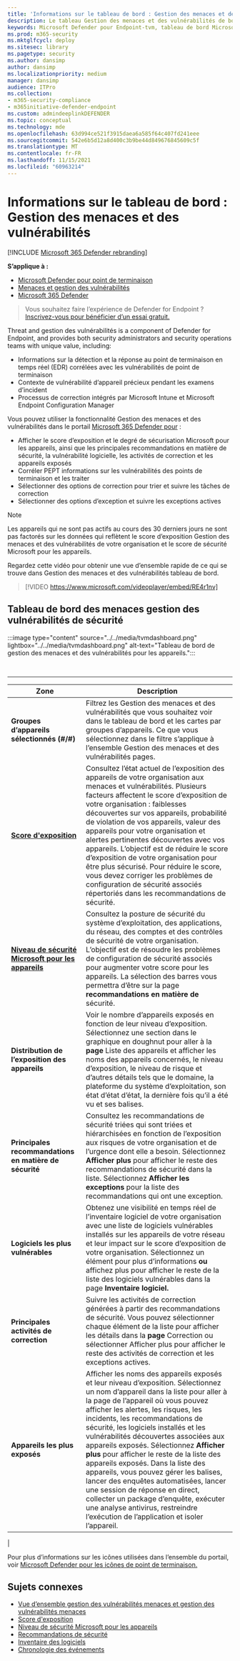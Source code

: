 ```yaml
---
title: 'Informations sur le tableau de bord : Gestion des menaces et des vulnérabilités'
description: Le tableau Gestion des menaces et des vulnérabilités de bord peut aider SecOps et les administrateurs de sécurité à faire face aux menaces de cybersécurité et à renforcer la résilience de sécurité de leur organisation.
keywords: Microsoft Defender pour Endpoint-tvm, tableau de bord Microsoft Defender pour Endpoint-tvm, & gestion des vulnérabilités menaces, Gestion des menaces et des vulnérabilités, menaces basées sur les risques & gestion des vulnérabilités , configuration de la sécurité, Score de sécurité Microsoft pour les appareils, score d’exposition
ms.prod: m365-security
ms.mktglfcycl: deploy
ms.sitesec: library
ms.pagetype: security
ms.author: dansimp
author: dansimp
ms.localizationpriority: medium
manager: dansimp
audience: ITPro
ms.collection:
- m365-security-compliance
- m365initiative-defender-endpoint
ms.custom: admindeeplinkDEFENDER
ms.topic: conceptual
ms.technology: mde
ms.openlocfilehash: 63d994ce521f3915daea6a585f64c407fd241eee
ms.sourcegitcommit: 542e6b5d12a8d400c3b9be44d849676845609c5f
ms.translationtype: MT
ms.contentlocale: fr-FR
ms.lasthandoff: 11/15/2021
ms.locfileid: "60963214"
---
```

# <a name="dashboard-insights---threat-and-vulnerability-management"></a>Informations sur le tableau de bord : Gestion des menaces et des vulnérabilités

[!INCLUDE [Microsoft 365 Defender rebranding](../../includes/microsoft-defender.md)]

**S’applique à :**

- [Microsoft Defender pour point de terminaison](https://go.microsoft.com/fwlink/?linkid=2154037)
- [Menaces et gestion des vulnérabilités](next-gen-threat-and-vuln-mgt.md)
- [Microsoft 365 Defender](https://go.microsoft.com/fwlink/?linkid=2118804)

> Vous souhaitez faire l’expérience de Defender for Endpoint ? [Inscrivez-vous pour bénéficier d’un essai gratuit.](https://signup.microsoft.com/create-account/signup?products=7f379fee-c4f9-4278-b0a1-e4c8c2fcdf7e&ru=https://aka.ms/MDEp2OpenTrial?ocid=docs-wdatp-portaloverview-abovefoldlink)

Threat and gestion des vulnérabilités is a component of Defender for Endpoint, and provides both security administrators and security operations teams with unique value, including:

- Informations sur la détection et la réponse au point de terminaison en temps réel (EDR) corrélées avec les vulnérabilités de point de terminaison
- Contexte de vulnérabilité d’appareil précieux pendant les examens d’incident
- Processus de correction intégrés par Microsoft Intune et Microsoft Endpoint Configuration Manager

Vous pouvez utiliser la fonctionnalité Gestion des menaces et des vulnérabilités dans le portail <a href="https://go.microsoft.com/fwlink/p/?linkid=2077139" target="_blank">Microsoft 365 Defender pour</a> :

- Afficher le score d’exposition et le degré de sécurisation Microsoft pour les appareils, ainsi que les principales recommandations en matière de sécurité, la vulnérabilité logicielle, les activités de correction et les appareils exposés
- Corréler PEPT informations sur les vulnérabilités des points de terminaison et les traiter
- Sélectionner des options de correction pour trier et suivre les tâches de correction
- Sélectionner des options d’exception et suivre les exceptions actives

> [!NOTE]
> Les appareils qui ne sont pas actifs au cours des 30 derniers jours ne sont pas factorés sur les données qui reflètent le score d’exposition Gestion des menaces et des vulnérabilités de votre organisation et le score de sécurité Microsoft pour les appareils.

Regardez cette vidéo pour obtenir une vue d’ensemble rapide de ce qui se trouve dans Gestion des menaces et des vulnérabilités tableau de bord.

> [!VIDEO https://www.microsoft.com/videoplayer/embed/RE4r1nv]

## <a name="threat-and-vulnerability-management-dashboard"></a>Tableau de bord des menaces gestion des vulnérabilités de sécurité

:::image type="content" source="../../media/tvmdashboard.png" lightbox="../../media/tvmdashboard.png" alt-text="Tableau de bord de gestion des menaces et des vulnérabilités pour les appareils.":::

<br>

****

|Zone|Description|
|---|---|
|**Groupes d’appareils sélectionnés (#/#)**|Filtrez les Gestion des menaces et des vulnérabilités que vous souhaitez voir dans le tableau de bord et les cartes par groupes d’appareils. Ce que vous sélectionnez dans le filtre s’applique à l’ensemble Gestion des menaces et des vulnérabilités pages.|
|[**Score d'exposition**](tvm-exposure-score.md)|Consultez l’état actuel de l’exposition des appareils de votre organisation aux menaces et vulnérabilités. Plusieurs facteurs affectent le score d’exposition de votre organisation : faiblesses découvertes sur vos appareils, probabilité de violation de vos appareils, valeur des appareils pour votre organisation et alertes pertinentes découvertes avec vos appareils. L’objectif est de réduire le score d’exposition de votre organisation pour être plus sécurisé. Pour réduire le score, vous devez corriger les problèmes de configuration de sécurité associés répertoriés dans les recommandations de sécurité.|
|[**Niveau de sécurité Microsoft pour les appareils**](tvm-microsoft-secure-score-devices.md)|Consultez la posture de sécurité du système d’exploitation, des applications, du réseau, des comptes et des contrôles de sécurité de votre organisation. L’objectif est de résoudre les problèmes de configuration de sécurité associés pour augmenter votre score pour les appareils. La sélection des barres vous permettra d’être sur la page **recommandations en matière de** sécurité.|
|**Distribution de l’exposition des appareils**|Voir le nombre d’appareils exposés en fonction de leur niveau d’exposition. Sélectionnez une section dans le graphique en doughnut pour aller à la **page** Liste des appareils et afficher les noms des appareils concernés, le niveau d’exposition, le niveau de risque et d’autres détails tels que le domaine, la plateforme du système d’exploitation, son état d’état d’état, la dernière fois qu’il a été vu et ses balises.|
|**Principales recommandations en matière de sécurité**|Consultez les recommandations de sécurité triées qui sont triées et hiérarchisées en fonction de l’exposition aux risques de votre organisation et de l’urgence dont elle a besoin. Sélectionnez **Afficher plus** pour afficher le reste des recommandations de sécurité dans la liste. Sélectionnez **Afficher les exceptions** pour la liste des recommandations qui ont une exception.|
|**Logiciels les plus vulnérables**|Obtenez une visibilité en temps réel de l’inventaire logiciel de votre organisation avec une liste de logiciels vulnérables installés sur les appareils de votre réseau et leur impact sur le score d’exposition de votre organisation. Sélectionnez un élément pour plus d’informations **ou** affichez plus pour afficher le reste de la liste des logiciels vulnérables dans la page **Inventaire logiciel.**|
|**Principales activités de correction**|Suivre les activités de correction générées à partir des recommandations de sécurité. Vous pouvez sélectionner chaque élément de la liste pour afficher  les détails dans la **page** Correction ou sélectionner Afficher plus pour afficher le reste des activités de correction et les exceptions actives.|
|**Appareils les plus exposés**|Afficher les noms des appareils exposés et leur niveau d’exposition. Sélectionnez un nom d’appareil dans la liste pour aller à la page de l’appareil où vous pouvez afficher les alertes, les risques, les incidents, les recommandations de sécurité, les logiciels installés et les vulnérabilités découvertes associées aux appareils exposés. Sélectionnez **Afficher plus** pour afficher le reste de la liste des appareils exposés. Dans la liste des appareils, vous pouvez gérer les balises, lancer des enquêtes automatisées, lancer une session de réponse en direct, collecter un package d’enquête, exécuter une analyse antivirus, restreindre l’exécution de l’application et isoler l’appareil.|
|

Pour plus d’informations sur les icônes utilisées dans l’ensemble du portail, voir [Microsoft Defender pour les icônes de point de terminaison.](portal-overview.md#microsoft-defender-for-endpoint-icons)

## <a name="related-topics"></a>Sujets connexes

- [Vue d’ensemble gestion des vulnérabilités menaces et gestion des vulnérabilités menaces](next-gen-threat-and-vuln-mgt.md)
- [Score d'exposition](tvm-exposure-score.md)
- [Niveau de sécurité Microsoft pour les appareils](tvm-microsoft-secure-score-devices.md)
- [Recommandations de sécurité](tvm-security-recommendation.md)
- [Inventaire des logiciels](tvm-software-inventory.md)
- [Chronologie des événements](threat-and-vuln-mgt-event-timeline.md)
